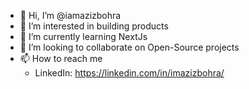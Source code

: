 - 👋 Hi, I’m @iamazizbohra
- 👀 I’m interested in building products
- 🌱 I’m currently learning NextJs
- 💞️ I’m looking to collaborate on Open-Source projects
- 📫 How to reach me
  - LinkedIn: https://linkedin.com/in/imazizbohra/

<!---
iamazizbohra/iamazizbohra is a ✨ special ✨ repository because its `README.md` (this file) appears on your GitHub profile.
You can click the Preview link to take a look at your changes.
--->
